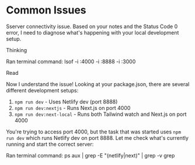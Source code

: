 # Common Issues

Sserver connectivity issue. Based on your notes and the Status Code 0 error, I need to diagnose what's happening with your local development setup. 

Thinking

Ran terminal command: lsof -i :4000 -i :8888 -i :3000

Read [](file:///Users/dancross/Documents/GitHub/WovenWebApp/package.json)

Now I understand the issue! Looking at your package.json, there are several different development setups:

1. `npm run dev` - Uses Netlify dev (port 8888)
2. `npm run dev:nextjs` - Runs Next.js on port 4000
3. `npm run dev:next-local` - Runs both Tailwind watch and Next.js on port 4000

You're trying to access port 4000, but the task that was started uses `npm run dev` which runs Netlify dev on port 8888. Let me check what's currently running and start the correct server: 

Ran terminal command: ps aux | grep -E "(netlify|next)" | grep -v grep